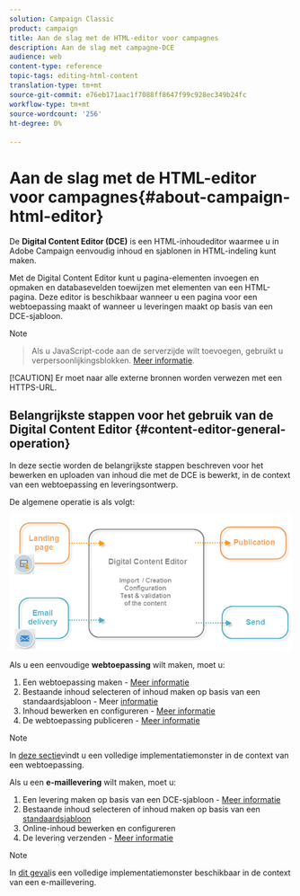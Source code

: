 ```yaml
---
solution: Campaign Classic
product: campaign
title: Aan de slag met de HTML-editor voor campagnes
description: Aan de slag met campagne-DCE
audience: web
content-type: reference
topic-tags: editing-html-content
translation-type: tm+mt
source-git-commit: e76eb171aac1f7088ff8647f99c928ec349b24fc
workflow-type: tm+mt
source-wordcount: '256'
ht-degree: 0%

---
```



# Aan de slag met de HTML-editor voor campagnes{#about-campaign-html-editor}

De **Digital Content Editor (DCE)** is een HTML-inhoudeditor waarmee u in Adobe Campaign eenvoudig inhoud en sjablonen in HTML-indeling kunt maken.

Met de Digital Content Editor kunt u pagina-elementen invoegen en opmaken en databasevelden toewijzen met elementen van een HTML-pagina. Deze editor is beschikbaar wanneer u een pagina voor een webtoepassing maakt of wanneer u leveringen maakt op basis van een DCE-sjabloon.

>[!NOTE]
>>Als u JavaScript-code aan de serverzijde wilt toevoegen, gebruikt u verpersoonlijkingsblokken. [Meer informatie](../../delivery/using/personalization-blocks.md).
>
>[!CAUTION]
Er moet naar alle externe bronnen worden verwezen met een HTTPS-URL.

## Belangrijkste stappen voor het gebruik van de Digital Content Editor {#content-editor-general-operation}

In deze sectie worden de belangrijkste stappen beschreven voor het bewerken en uploaden van inhoud die met de DCE is bewerkt, in de context van een webtoepassing en leveringsontwerp.

De algemene operatie is als volgt:

![](assets/dce_schema.png)

Als u een eenvoudige **webtoepassing** wilt maken, moet u:

1. Een webtoepassing maken - [Meer informatie](../../web/using/creating-a-landing-page.md)
1. Bestaande inhoud selecteren of inhoud maken op basis van een standaardsjabloon - Meer [informatie](../../web/using/template-management.md)
1. Inhoud bewerken en configureren - [Meer informatie](../../web/using/editing-content.md)
1. De webtoepassing publiceren - [Meer informatie](../../web/using/creating-a-landing-page.md#step-3---publishing-content)

>[!NOTE]
In [deze sectie](../../web/using/creating-a-landing-page.md)vindt u een volledige implementatiemonster in de context van een webtoepassing.

Als u een **e-maillevering** wilt maken, moet u:

1. Een levering maken op basis van een DCE-sjabloon - [Meer informatie](../../web/using/use-case--creating-an-email-delivery.md)
1. Bestaande inhoud selecteren of inhoud maken op basis van een [standaardsjabloon](../../web/using/template-management.md)
1. Online-inhoud bewerken en configureren
1. De levering verzenden - [Meer informatie](../../delivery/using/steps-about-delivery-creation-steps.md)

>[!NOTE]
In [dit geval](../../web/using/use-case--creating-an-email-delivery.md)is een volledige implementatiemonster beschikbaar in de context van een e-maillevering.
